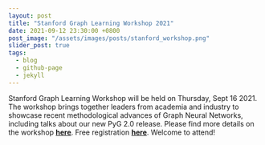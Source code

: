 ```yaml
---
layout: post
title: "Stanford Graph Learning Workshop 2021"
date: 2021-09-12 23:30:00 +0800
post_image: "/assets/images/posts/stanford_workshop.png"
slider_post: true
tags:
  - blog
  - github-page
  - jekyll
---
```


Stanford Graph Learning Workshop will be held on Thursday, Sept 16 2021. 
The workshop brings together leaders from academia and industry to showcase recent methodological advances of Graph Neural Networks, including talks about our new PyG 2.0 release. 
Please find more details on the workshop **[here](https://snap.stanford.edu/graphlearning-workshop/)**.
Free registration **[here](https://www.eventbrite.com/e/stanford-graph-learning-workshop-tickets-167490286957)**.
Welcome to attend!

